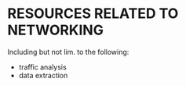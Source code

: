 # RESOURCES RELATED TO NETWORKING

Including but not lim. to the following:
- traffic analysis
- data extraction


